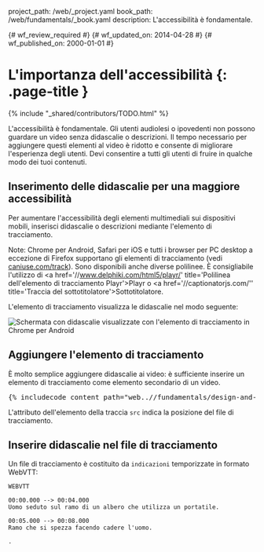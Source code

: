 project_path: /web/_project.yaml
book_path: /web/fundamentals/_book.yaml
description: L'accessibilità è fondamentale.

{# wf_review_required #}
{# wf_updated_on: 2014-04-28 #}
{# wf_published_on: 2000-01-01 #}

# L'importanza dell'accessibilità {: .page-title }

{% include "_shared/contributors/TODO.html" %}



L'accessibilità è fondamentale. Gli utenti audiolesi o ipovedenti non possono guardare un video senza didascalie o descrizioni. Il tempo necessario per aggiungere questi elementi al video è ridotto e consente di migliorare l'esperienza degli utenti. Devi consentire a tutti gli utenti di fruire in qualche modo dei tuoi contenuti.




## Inserimento delle didascalie per una maggiore accessibilità

Per aumentare l'accessibilità degli elementi multimediali sui dispositivi mobili, inserisci didascalie o descrizioni mediante l'elemento di tracciamento.

<!-- TODO: Verify note type! -->
Note: Chrome per Android, Safari per iOS e tutti i browser per PC desktop a eccezione di Firefox supportano gli elementi di tracciamento (vedi <a href='http://caniuse.com/track' title='Stato del supporto degli elementi di tracciamento'>caniuse.com/track</a>). Sono disponibili anche diverse polilinee. È consigliabile l'utilizzo di <a href='//www.delphiki.com/html5/playr/' title='Polilinea dell'elemento di tracciamento Playr'>Playr</a> o <a href='//captionatorjs.com/'' title='Traccia del sottotitolatore'>Sottotitolatore</a>.

L'elemento di tracciamento visualizza le didascalie nel modo seguente:

 <img class="center" alt="Schermata con didascalie visualizzate con l'elemento di tracciamento in Chrome per Android" src="images/Chrome-Android-track-landscape-5x3.jpg">

## Aggiungere l'elemento di tracciamento

È molto semplice aggiungere didascalie ai video: è sufficiente inserire un elemento di tracciamento come elemento secondario di un video.

<pre class="prettyprint">
{% includecode content_path="web..//fundamentals/design-and-ui/media/video/_code/track.html" region_tag="track" lang=html %}
</pre>

L'attributo dell'elemento della traccia `src` indica la posizione del file di tracciamento.

## Inserire didascalie nel file di tracciamento

Un file di tracciamento è costituito da `indicazioni` temporizzate in formato WebVTT:

    WEBVTT

    00:00.000 --> 00:04.000
    Uomo seduto sul ramo di un albero che utilizza un portatile.

    00:05.000 --> 00:08.000
    Ramo che si spezza facendo cadere l'uomo.

    .




